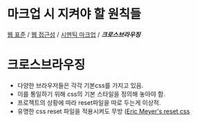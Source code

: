 # 마크업 시 지켜야 할 원칙들
[웹 표준](#) / [웹 접근성](#) / [시멘틱 마크업](#) / ***크로스브라우징***
# 크로스브라우징
- 다양한 브라우저들은 각각 기본css를 가지고 있음.
- 이를 통일하기 위해 css의 기본 스타일을 정의해 놓아야 함.
- 프로젝트의 상황에 따라 reset파일을 따로 두는게 이상적.
- 유명한 css reset 파일을 적용시켜도 무방 ([Eric Meyer's reset css](https://meyerweb.com/eric/tools/css/reset/)
